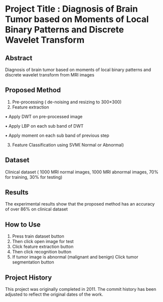 # Project Title : Diagnosis of Brain Tumor based on Moments of Local Binary Patterns and Discrete Wavelet Transform  

## Abstract
Diagnosis of brain tumor based on moments of local binary patterns and discrete wavelet transform from MRI images

## Proposed Method
1. Pre-processing ( de-noising and resizing to 300×300)
2. Feature extraction
   
  •	Apply DWT on pre-processed image

  •	Apply LBP on each sub band of DWT

  •	Apply moment on each sub band of previous step

3. Feature Classification using SVM( Normal or Abnormal)


## Dataset
Clinical dataset  ( 1000 MRI normal images, 1000 MRI abnormal images, 70% for training, 30% for testing)


## Results
The experimental results show that the proposed method has an accuracy of over 86% on clinical dataset

## How to Use
1.	Press train dataset button
2.	Then click open image for test
3.	Click feature extraction button
4.	Then click recognition button
5.	If tumor image is abnormal (malignant and benign) Click tumor segmentation button


## Project History
This project was originally completed in 2011. The commit history has been adjusted to reflect the original dates of the work.
